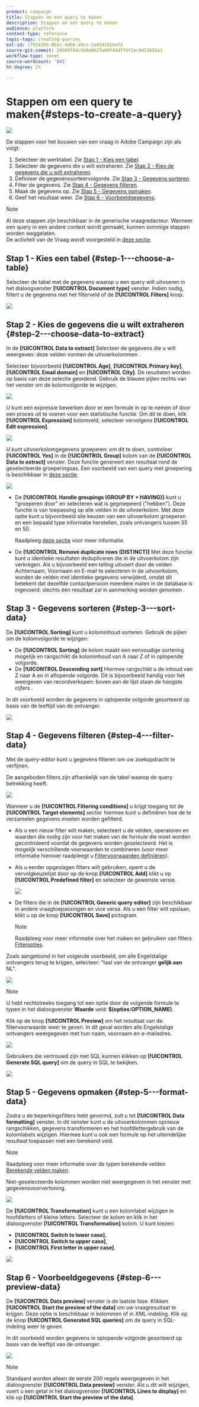 ```yaml
---
product: campaign
title: Stappen om een query te maken
description: Stappen om een query te maken
audience: platform
content-type: reference
topic-tags: creating-queries
exl-id: cf914366-8bac-4d68-a0cc-2a43d102eef2
source-git-commit: 20509f44c5b8e0827a09f44dffdf2ec9d11652a1
workflow-type: tm+mt
source-wordcount: '841'
ht-degree: 2%

---
```


# Stappen om een query te maken{#steps-to-create-a-query}

![](../../assets/common.svg)

De stappen voor het bouwen van een vraag in Adobe Campaign zijn als volgt:

1. Selecteer de werktabel. Zie [Stap 1 - Kies een tabel](#step-1---choose-a-table).
1. Selecteer de gegevens die u wilt extraheren. Zie [Stap 2 - Kies de gegevens die u wilt extraheren](#step-2---choose-data-to-extract).
1. Definieer de gegevenssorteervolgorde. Zie [Stap 3 - Gegevens sorteren](#step-3---sort-data).
1. Filter de gegevens. Zie [Stap 4 - Gegevens filteren](#step-4---filter-data).
1. Maak de gegevens op. Zie [Stap 5 - Gegevens opmaken](#step-5---format-data).
1. Geef het resultaat weer. Zie [Stap 6 - Voorbeeldgegevens](#step-6---preview-data).

>[!NOTE]
>
>Al deze stappen zijn beschikbaar in de generische vraagredacteur. Wanneer een query in een andere context wordt gemaakt, kunnen sommige stappen worden weggelaten.\
>De activiteit van de Vraag wordt voorgesteld in [deze sectie](../../workflow/using/query.md).

## Stap 1 - Kies een tabel {#step-1---choose-a-table}

Selecteer de tabel met de gegevens waarop u een query wilt uitvoeren in het dialoogvenster **[!UICONTROL Document type]** venster. Indien nodig, filtert u de gegevens met het filterveld of de **[!UICONTROL Filters]** knop.

![](assets/query_editor_nveau_21.png)

## Stap 2 - Kies de gegevens die u wilt extraheren {#step-2---choose-data-to-extract}

In de **[!UICONTROL Data to extract]** Selecteer de gegevens die u wilt weergeven: deze velden vormen de uitvoerkolommen .

Selecteer bijvoorbeeld **[!UICONTROL Age]**, **[!UICONTROL Primary key]**, **[!UICONTROL Email domain]** en **[!UICONTROL City]**. De resultaten worden op basis van deze selectie geordend. Gebruik de blauwe pijlen rechts van het venster om de kolomvolgorde te wijzigen.

![](assets/query_editor_nveau_01.png)

U kunt een expressie bewerken door er een formule in op te nemen of door een proces uit te voeren voor een statistische functie. Om dit te doen, klik **[!UICONTROL Expression]** kolomveld, selecteer vervolgens **[!UICONTROL Edit expression]**.

![](assets/query_editor_nveau_97.png)

U kunt uitvoerkolomgegevens groeperen: om dit te doen, controleer **[!UICONTROL Yes]** in de **[!UICONTROL Group]** kolom van de **[!UICONTROL Data to extract]** venster. Deze functie genereert een resultaat rond de geselecteerde groeperingsas. Een voorbeeld van een query met groepering is beschikbaar in [deze sectie](../../workflow/using/querying-delivery-information.md).

![](assets/query_editor_nveau_56.png)

* De **[!UICONTROL Handle groupings (GROUP BY + HAVING)]** kunt u &quot;groeperen door&quot; en selecteren wat is gegroepeerd (&quot;hebben&quot;). Deze functie is van toepassing op alle velden in de uitvoerkolom. Met deze optie kunt u bijvoorbeeld alle keuzen van een uitvoerkolom groeperen en een bepaald type informatie herstellen, zoals ontvangers tussen 35 en 50.

   Raadpleeg [deze sectie](../../workflow/using/querying-using-grouping-management.md) voor meer informatie.

* De **[!UICONTROL Remove duplicate rows (DISTINCT)]** Met deze functie kunt u identieke resultaten dedupliceren die in de uitvoerkolom zijn verkregen. Als u bijvoorbeeld een telling uitvoert door de velden Achternaam, Voornaam en E-mail te selecteren in de uitvoerkolom, worden de velden met identieke gegevens verwijderd, omdat dit betekent dat dezelfde contactpersoon meerdere malen in de database is ingevoerd: slechts één resultaat zal in aanmerking worden genomen .

## Stap 3 - Gegevens sorteren {#step-3---sort-data}

De **[!UICONTROL Sorting]** kunt u kolominhoud sorteren. Gebruik de pijlen om de kolomvolgorde te wijzigen:

* De **[!UICONTROL Sorting]** de kolom maakt een eenvoudige sortering mogelijk en rangschikt de kolominhoud van A naar Z of in oplopende volgorde.
* De **[!UICONTROL Descending sort]** Hiermee rangschikt u de inhoud van Z naar A en in aflopende volgorde. Dit is bijvoorbeeld handig voor het weergeven van recordverkopen: boven aan de lijst staan de hoogste cijfers .

In dit voorbeeld worden de gegevens in oplopende volgorde gesorteerd op basis van de leeftijd van de ontvanger.

![](assets/query_editor_nveau_57.png)

## Stap 4 - Gegevens filteren {#step-4---filter-data}

Met de query-editor kunt u gegevens filteren om uw zoekopdracht te verfijnen.

De aangeboden filters zijn afhankelijk van de tabel waarop de query betrekking heeft.

![](assets/query_editor_nveau_09.png)

Wanneer u de **[!UICONTROL Filtering conditions]** u krijgt toegang tot de **[!UICONTROL Target elements]** sectie: hiermee kunt u definiëren hoe de te verzamelen gegevens moeten worden gefilterd.

* Als u een nieuw filter wilt maken, selecteert u de velden, operatoren en waarden die nodig zijn voor het maken van de formule die moet worden gecontroleerd voordat de gegevens worden geselecteerd. Het is mogelijk verschillende voorwaarden te combineren (voor meer informatie hierover raadpleegt u [Filtervoorwaarden definiëren](../../platform/using/defining-filter-conditions.md)).
* Als u eerder opgeslagen filters wilt gebruiken, opent u de vervolgkeuzelijst door op de knop **[!UICONTROL Add]** klikt u op **[!UICONTROL Predefined filter]** en selecteer de gewenste versie.

   ![](assets/query_editor_15.png)

* De filters die in de **[!UICONTROL Generic query editor]** zijn beschikbaar in andere vraagtoepassingen en vice versa. Als u een filter wilt opslaan, klikt u op de knop **[!UICONTROL Save]** pictogram.

   >[!NOTE]
   >
   >Raadpleeg voor meer informatie over het maken en gebruiken van filters [Filteropties](../../platform/using/filtering-options.md).

Zoals aangetoond in het volgende voorbeeld, om alle Engelstalige ontvangers terug te krijgen, selecteer: &quot;taal van de ontvanger **gelijk aan** NL&quot;.

![](assets/query_editor_nveau_89.png)

>[!NOTE]
>
>U hebt rechtstreeks toegang tot een optie door de volgende formule te typen in het dialoogvenster **Waarde** veld: **$(opties:OPTION_NAME)**.

Klik op de knop **[!UICONTROL Preview]** om het resultaat van de filtervoorwaarde weer te geven. In dit geval worden alle Engelstalige ontvangers weergegeven met hun naam, voornaam en e-mailadres.

![](assets/query_editor_nveau_98.png)

Gebruikers die vertrouwd zijn met SQL kunnen klikken op **[!UICONTROL Generate SQL query]** om de query in SQL te bekijken.

![](assets/query_editor_nveau_99.png)

## Stap 5 - Gegevens opmaken {#step-5---format-data}

Zodra u de beperkingsfilters hebt gevormd, zult u tot **[!UICONTROL Data formatting]** venster. In dit venster kunt u de uitvoerkolommen opnieuw rangschikken, gegevens transformeren en het hoofdlettergebruik van de kolomlabels wijzigen. Hiermee kunt u ook een formule op het uiteindelijke resultaat toepassen met een berekend veld.

>[!NOTE]
>
>Raadpleeg voor meer informatie over de typen berekende velden [Berekende velden maken](../../platform/using/defining-filter-conditions.md#creating-calculated-fields).

Niet-geselecteerde kolommen worden niet weergegeven in het venster met gegevensvoorvertoning.

![](assets/query_editor_nveau_10.png)

De **[!UICONTROL Transformation]** kunt u een kolomlabel wijzigen in hoofdletters of kleine letters. Selecteer de kolom en klik in het dialoogvenster **[!UICONTROL Transformation]** kolom. U kunt kiezen:

* **[!UICONTROL Switch to lower case]**,
* **[!UICONTROL Switch to upper case]**,
* **[!UICONTROL First letter in upper case]**.

![](assets/query_editor_nveau_42.png)

## Stap 6 - Voorbeeldgegevens {#step-6---preview-data}

De **[!UICONTROL Data preview]** venster is de laatste fase. Klikken **[!UICONTROL Start the preview of the data]** om uw vraagresultaat te krijgen. Deze optie is beschikbaar in kolommen of in XML-indeling. Klik op de knop **[!UICONTROL Generated SQL queries]** om de query in SQL-indeling weer te geven.

In dit voorbeeld worden gegevens in oplopende volgorde gesorteerd op basis van de leeftijd van de ontvanger.

![](assets/query_editor_nveau_11.png)

>[!NOTE]
>
>Standaard worden alleen de eerste 200 regels weergegeven in het dialoogvenster **[!UICONTROL Data preview]** venster. Als u dit wilt wijzigen, voert u een getal in het dialoogvenster **[!UICONTROL Lines to display]** en klik op **[!UICONTROL Start the preview of the data]**.
